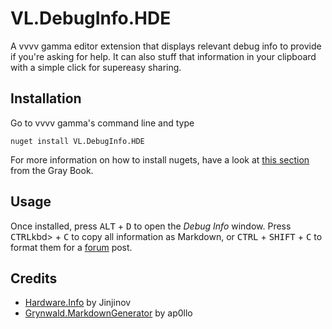 # VL.DebugInfo.HDE

A vvvv gamma editor extension that displays relevant debug info to provide if you're asking for help. It can also stuff that information in your clipboard with a simple click for supereasy sharing.

## Installation

Go to vvvv gamma's command line and type

```
nuget install VL.DebugInfo.HDE
```

For more information on how to install nugets, have a look at [this section](https://thegraybook.vvvv.org/reference/hde/managing-nugets.html#installing-the-latest-version-of-a-nuget) from the Gray Book.

## Usage

Once installed, press <kbd>ALT</kbd> + <kbd>D</kbd> to open the _Debug Info_ window. Press <kbd>CTRL</kbd>kbd> + <kbd>C</kbd> to copy all information as Markdown, or <kbd>CTRL</kbd> + <kbd>SHIFT</kbd> + <kbd>C</kbd> to format them for a [forum](https://discourse.vvvv.org/) post.

## Credits

- [Hardware.Info](https://github.com/Jinjinov/Hardware.Info) by Jinjinov
- [Grynwald.MarkdownGenerator](https://github.com/ap0llo/markdown-generator) by ap0llo